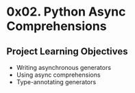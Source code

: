 # 0x02. Python Async Comprehensions

## Project Learning Objectives
* Writing asynchronous generators
* Using async comprehensions
* Type-annotating generators
